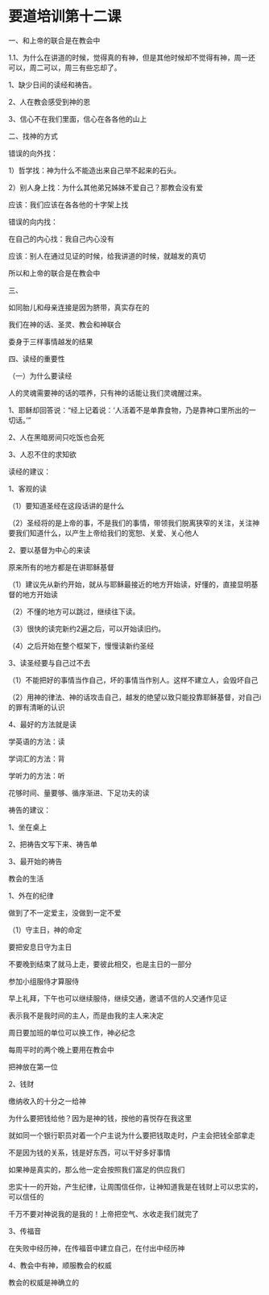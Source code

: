 # 要道培训第十二课

一、和上帝的联合是在教会中

1.1、为什么在讲道的时候，觉得真的有神，但是其他时候却不觉得有神，周一还可以，周二可以，周三有些忘却了。

1、缺少日间的读经和祷告。

2、人在教会感受到神的恩

3、信心不在我们里面，信心在各各他的山上

 

二、找神的方式

错误的向外找：

1）哲学找：神为什么不能造出来自己举不起来的石头。

2）别人身上找：为什么其他弟兄姊妹不爱自己？那教会没有爱

应该：我们应该在各各他的十字架上找

 

错误的向内找：

在自己的内心找：我自己内心没有

应该：别人在通过见证的时候，给我讲道的时候，就越发的真切

 

所以和上帝的联合是在教会中

 

三、

如同胎儿和母亲连接是因为脐带，真实存在的

我们在神的话、圣灵、教会和神联合

委身于三样事情越发的结果

 

四、读经的重要性

（一）为什么要读经

人的灵魂需要神的话的喂养，只有神的话能让我们灵魂醒过来。

1、耶稣却回答说：“经上记着说：‘人活着不是单靠食物，乃是靠神口里所出的一切话。’”

2、人在黑暗房间只吃饭也会死

3、人忍不住的求知欲

 

 

读经的建议：

1、客观的读

（1）要知道圣经在这段话讲的是什么

（2）圣经将的是上帝的事，不是我们的事情，带领我们脱离狭窄的关注，关注神要我们知道什么，以产生上帝给我们的宽恕、关爱、关心他人

2、要以基督为中心的来读

原来所有的地方都是在讲耶稣基督

（1）建议先从新约开始，就从与耶稣最接近的地方开始读，好懂的，直接显明基督的地方开始读

（2）不懂的地方可以跳过，继续往下读。

（3）很快的读完新约2遍之后，可以开始读旧约。

（4）之后开始在整个框架下，慢慢读新约圣经

3、读圣经要与自己过不去

（1）不能把好的事情当作自己，坏的事情当作别人。这样不建立人，会毁坏自己

（2）用神的律法、神的话攻击自己，越发的绝望以致只能投靠耶稣基督，对自己i的罪有清晰的认识

4、最好的方法就是读

学英语的方法：读

学词汇的方法：背

学听力的方法：听

花够时间、量要够、循序渐进、下足功夫的读

 

祷告的建议：

1、坐在桌上

2、把祷告文写下来、祷告单

3、最开始的祷告

 

教会的生活

1、外在的纪律

做到了不一定爱主，没做到一定不爱

（1）守主日，神的命定

要把安息日守为主日

不要晚到结束了就马上走，要彼此相交，也是主日的一部分

参加小组服侍才算服侍

早上礼拜，下午也可以继续服侍，继续交通，邀请不信的人交通作见证

表示我不是我时间的主人，而是由我的主人来决定

周日要加班的单位可以换工作，神必纪念

每周平时的两个晚上要用在教会中

把神放在第一位

 

2、钱财

缴纳收入的十分之一给神

为什么要把钱给他？因为是神的钱，按他的喜悦存在我这里

就如同一个银行职员对着一个户主说为什么要把钱取走时，户主会把钱全部拿走

不是因为钱的关系，钱是好东西，可以干好多好事情

如果神是真实的，那么他一定会按照我们富足的供应我们

忠实十一的开始，产生纪律，让周围信任你，让神知道我是在钱财上可以忠实的，可以信任的

千万不要对神说我的是我的！上帝把空气、水收走我们就完了

 

3、传福音

在失败中经历神，在传福音中建立自己，在付出中经历神

 

4、教会中有神，顺服教会的权威

教会的权威是神确立的

